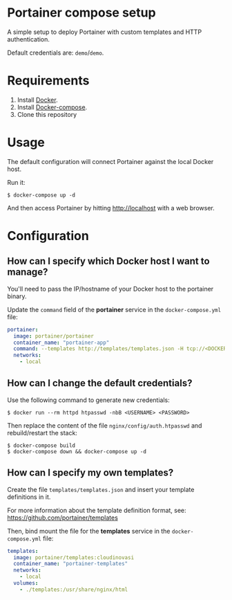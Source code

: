 # Portainer compose setup

A simple setup to deploy Portainer with custom templates and HTTP authentication.

Default credentials are: `demo`/`demo`.

# Requirements

1. Install [Docker](http://docker.io).
2. Install [Docker-compose](http://docs.docker.com/compose/install/).
3. Clone this repository

# Usage

The default configuration will connect Portainer against the local Docker host.

Run it:

```
$ docker-compose up -d
```

And then access Portainer by hitting [http://localhost](http://localhost) with a web browser.

# Configuration

## How can I specify which Docker host I want to manage?

You'll need to pass the IP/hostname of your Docker host to the portainer binary.

Update the `command` field of the **portainer** service in the `docker-compose.yml` file:

```yml
portainer:
  image: portainer/portainer
  container_name: "portainer-app"
  command: --templates http://templates/templates.json -H tcp://<DOCKER_HOST>:<DOCKER_PORT>
  networks:
    - local
```

## How can I change the default credentials?

Use the following command to generate new credentials:

```shell
$ docker run --rm httpd htpasswd -nbB <USERNAME> <PASSWORD>
```

Then replace the content of the file `nginx/config/auth.htpasswd` and rebuild/restart the stack:

```shell
$ docker-compose build
$ docker-compose down && docker-compose up -d
```

## How can I specify my own templates?

Create the file `templates/templates.json` and insert your template definitions in it.

For more information about the template definition format, see: https://github.com/portainer/templates

Then, bind mount the file for the **templates** service in the `docker-compose.yml` file:

```yml
templates:
  image: portainer/templates:cloudinovasi
  container_name: "portainer-templates"
  networks:
    - local
  volumes:
    - ./templates:/usr/share/nginx/html
```
